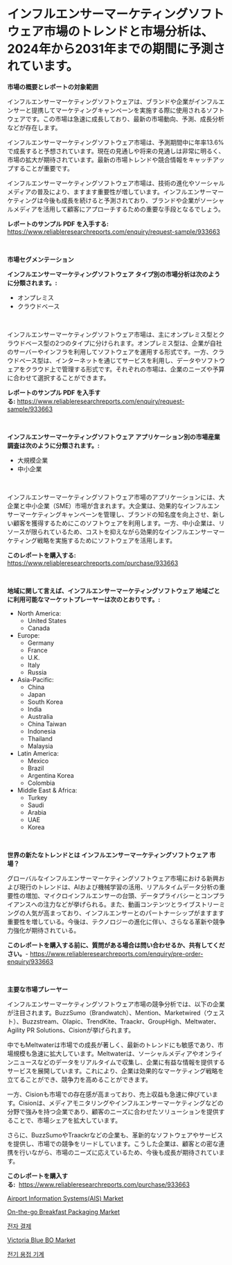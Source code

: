 <p><h1>インフルエンサーマーケティングソフトウェア市場のトレンドと市場分析は、2024年から2031年までの期間に予測されています。</h1></p><p><strong>市場の概要とレポートの対象範囲</strong></p>
<p><p>インフルエンサーマーケティングソフトウェアは、ブランドや企業がインフルエンサーと提携してマーケティングキャンペーンを実施する際に使用されるソフトウェアです。この市場は急速に成長しており、最新の市場動向、予測、成長分析などが存在します。</p><p>インフルエンサーマーケティングソフトウェア市場は、予測期間中に年率13.6%で成長すると予想されています。現在の見通しや将来の見通しは非常に明るく、市場の拡大が期待されています。最新の市場トレンドや競合情報をキャッチアップすることが重要です。</p><p>インフルエンサーマーケティングソフトウェア市場は、技術の進化やソーシャルメディアの普及により、ますます重要性が増しています。インフルエンサーマーケティングは今後も成長を続けると予測されており、ブランドや企業がソーシャルメディアを活用して顧客にアプローチするための重要な手段となるでしょう。</p></p>
<p><strong>レポートのサンプル PDF を入手する:</strong> <a href="https://www.reliableresearchreports.com/enquiry/request-sample/933663">https://www.reliableresearchreports.com/enquiry/request-sample/933663</a></p>
<p>&nbsp;</p>
<p><strong>市場セグメンテーション</strong></p>
<p><strong>インフルエンサーマーケティングソフトウェア タイプ別の市場分析は次のように分類されます。:</strong></p>
<p><ul><li>オンプレミス</li><li>クラウドベース</li></ul></p>
<p>&nbsp;</p>
<p><p>インフルエンサーマーケティングソフトウェア市場は、主にオンプレミス型とクラウドベース型の2つのタイプに分けられます。オンプレミス型は、企業が自社のサーバーやインフラを利用してソフトウェアを運用する形式です。一方、クラウドベース型は、インターネットを通じてサービスを利用し、データやソフトウェアをクラウド上で管理する形式です。それぞれの市場は、企業のニーズや予算に合わせて選択することができます。</p></p>
<p><strong>レポートのサンプル PDF を入手する:</strong>&nbsp;<a href="https://www.reliableresearchreports.com/enquiry/request-sample/933663">https://www.reliableresearchreports.com/enquiry/request-sample/933663</a></p>
<p>&nbsp;</p>
<p><strong> インフルエンサーマーケティングソフトウェア アプリケーション別の市場産業調査は次のように分類されます。:</strong></p>
<p><ul><li>大規模企業</li><li>中小企業</li></ul></p>
<p>&nbsp;</p>
<p><p>インフルエンサーマーケティングソフトウェア市場のアプリケーションには、大企業と中小企業（SME）市場が含まれます。大企業は、効果的なインフルエンサーマーケティングキャンペーンを管理し、ブランドの知名度を向上させ、新しい顧客を獲得するためにこのソフトウェアを利用します。一方、中小企業は、リソースが限られているため、コストを抑えながら効果的なインフルエンサーマーケティング戦略を実施するためにソフトウェアを活用します。</p></p>
<p><strong>このレポートを購入する:</strong>&nbsp; <a href="https://www.reliableresearchreports.com/purchase/933663">https://www.reliableresearchreports.com/purchase/933663</a></p>
<p>&nbsp;</p>
<p><strong>地域に関して言えば、インフルエンサーマーケティングソフトウェア 地域ごとに利用可能なマーケットプレーヤーは次のとおりです。:</strong></p>
<p><ul>
    <li>
        North America:
        <ul>
            <li>United States</li>
            <li>Canada</li>
        </ul>
    </li>
    <li>
        Europe:
        <ul>
            <li>Germany</li>
            <li>France</li>
            <li>U.K.</li>
            <li>Italy</li>
            <li>Russia</li>
        </ul>
    </li>
    <li>
        Asia-Pacific:
        <ul>
            <li>China</li>
            <li>Japan</li>
            <li>South Korea</li>
            <li>India</li>
            <li>Australia</li>
            <li>China Taiwan</li>
            <li>Indonesia</li>
            <li>Thailand</li>
            <li>Malaysia</li>
        </ul>
    </li>
    <li>
        Latin America:
        <ul>
            <li>Mexico</li>
            <li>Brazil</li>
            <li>Argentina Korea</li>
            <li>Colombia</li>
        </ul>
    </li>
    <li>
        Middle East & Africa:
        <ul>
            <li>Turkey</li>
            <li>Saudi</li>
            <li>Arabia</li>
            <li>UAE</li>
            <li>Korea</li>
        </ul>
    </li>
    </ul></p>
<p>&nbsp;</p>
<p><strong>世界の新たなトレンドとは インフルエンサーマーケティングソフトウェア 市場？</strong></p>
<p><p>グローバルなインフルエンサーマーケティングソフトウェア市場における新興および現行のトレンドは、AIおよび機械学習の活用、リアルタイムデータ分析の重要性の増加、マイクロインフルエンサーの台頭、データプライバシーとコンプライアンスへの注力などが挙げられる。また、動画コンテンツとライブストリーミングの人気が高まっており、インフルエンサーとのパートナーシップがますます重要性を増している。今後は、テクノロジーの進化に伴い、さらなる革新や競争力強化が期待されている。</p></p>
<p><strong>このレポートを購入する前に、質問がある場合は問い合わせるか、共有してください。</strong>- <a href="https://www.reliableresearchreports.com/enquiry/pre-order-enquiry/933663">https://www.reliableresearchreports.com/enquiry/pre-order-enquiry/933663</a></p>
<p>&nbsp;</p>
<p><strong>主要な市場プレーヤー</strong></p>
<p><p>インフルエンサーマーケティングソフトウェア市場の競争分析では、以下の企業が注目されます。BuzzSumo（Brandwatch）、Mention、Marketwired（ウェスト）、Buzzstream、Olapic、TrendKite、Traackr、GroupHigh、Meltwater、Agility PR Solutions、Cisionが挙げられます。</p><p>中でもMeltwaterは市場での成長が著しく、最新のトレンドにも敏感であり、市場規模も急速に拡大しています。Meltwaterは、ソーシャルメディアやオンラインニュースなどのデータをリアルタイムで収集し、企業に有益な情報を提供するサービスを展開しています。これにより、企業は効果的なマーケティング戦略を立てることができ、競争力を高めることができます。</p><p>一方、Cisionも市場での存在感が高まっており、売上収益も急速に伸びています。Cisionは、メディアモニタリングやインフルエンサーマーケティングなどの分野で強みを持つ企業であり、顧客のニーズに合わせたソリューションを提供することで、市場シェアを拡大しています。</p><p>さらに、BuzzSumoやTraackrなどの企業も、革新的なソフトウェアやサービスを提供し、市場での競争をリードしています。こうした企業は、顧客との密な連携を行いながら、市場のニーズに応えているため、今後も成長が期待されています。</p></p>
<p><strong>このレポートを購入する:</strong>&nbsp;&nbsp;<a href="https://www.reliableresearchreports.com/purchase/933663">https://www.reliableresearchreports.com/purchase/933663</a></p>
<p><p><a href="https://issuu.com/reportprime-2/docs/airport-information-systemsais-market-size-2030.pp">Airport Information Systems(AIS) Market</a></p><p><a href="https://fuschia-pecorino-a6d.notion.site/Insights-into-On-the-go-Breakfast-Packaging-Market-Size-Analysing-Market-Share-Trends-and-Growth--d04c64ecf4e34fa3a5f19124b6c44954">On-the-go Breakfast Packaging Market</a></p><p><a href="https://github.com/vdhdwjyp90142/Market-Research-Report-List-1/blob/main/5342027183982.md">전자 결제</a></p><p><a href="https://view.publitas.com/reportprime-1/victoria-blue-bo-market-furnish-information-about-market-size-market-share-market-dynamics-and-projections-spanning-from-2024-to-2031/">Victoria Blue BO Market</a></p><p><a href="https://medium.com/@danielneavesallisons03mba/%EC%A0%84%EA%B8%B0-%EC%9A%A9%EC%A0%91-%EA%B8%B0%EA%B3%84-%EC%8B%9C%EC%9E%A5-%EA%B2%BD%EC%9F%81-%EB%B6%84%EC%84%9D-%EC%8B%9C%EC%9E%A5-%EB%8F%99%ED%96%A5-%EB%B0%8F-2031%EB%85%84%EA%B9%8C%EC%A7%80%EC%9D%98-%EC%98%88%EC%B8%A1-e6d4f95c00cc">전기 용접 기계</a></p></p>